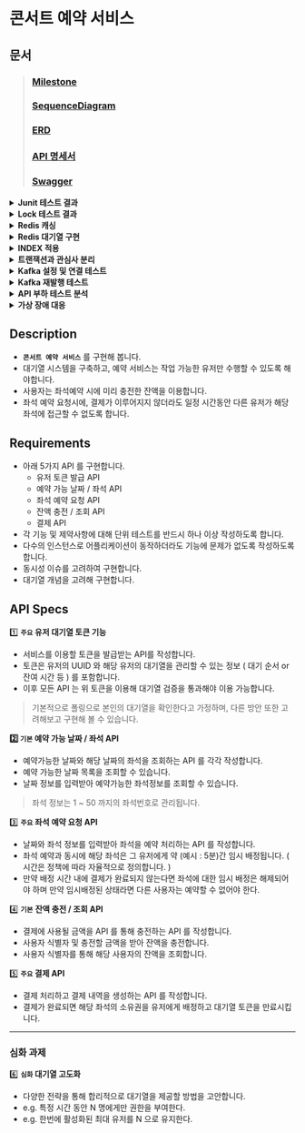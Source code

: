 # 콘서트 예약 서비스

## 문서
> ### [Milestone](https://github.com/users/iPhone-design/projects/2)
> ### [SequenceDiagram](https://sequencediagram.org/index.html?presentationMode=readOnly&shrinkToFit=true#initialData=C4S2BsFMAJA15wcQcB1L1AQY4X1GBQGD03oG1ACxcAcF6QHB7BIOukHge6QAGbAGOsBfR6QR5bBdDoF0NACccAAJgLQA+QDtDgEqHAOosAuaCXJVAKWOBamYziJw-jMAu44EqxwAnj0QKprgD3Hoy3oNGTt+o6cCK44Fem1ZIEa+NgyeiATocAUy9Ai0E4u6kIkMnKUNPTMbOxmKiTCapGk0bSMLBzBzmop1rKkgIMDgDsL0IAtM4A2C9AAFGKAAPOAIJOAN+0AlKFu4cRp0IAznYAzHYH9Q+b5QppF8rlYuASAMROAuIOoaNz8BdLQSyuJnd293ubJVpty3iH57gem-sMXrvuxLIA4Q-B2dYAvy4CDnR3HqU-QV4zcZLGTbMrQQBINdBAAM9gF6axJ1QAh40FAAw9gFQJjpLDZg5YQ6Hw3LItGYvboGToXboHE7e5hCJTfGwhHKOpZaCAF1XADgTv2INLkTMJTjZcW5HXGk22KOgGJmODw+EADTVctaWf7K3bjBlnUxHPkna7A1xXKbeW5BOnCZUyDXmZU0jWWk2AFPHAIaj0EAAb2ARwnhrdLUJyTtBSylHVKYARMYGHWpBqD5QJCOFtQjUb2oK2ePjzMRybQWMWNPBWaFjjDeb22pKxZDdUGvP5Vah2aTdb2k0djiAA)
> ### [ERD](https://dbdiagram.io/d/consert-seat-reservation-service-668d2bd19939893dae72bf91)
> ### [API 명세서](https://documenter.getpostman.com/view/15679108/2sA3dyhWDj)
> ### [Swagger](https://github.com/user-attachments/assets/8638c1ac-4adf-42d8-bbec-c9fd32b3057c)

<details>
<summary><b>Junit 테스트 결과</b></summary>

- 단위 테스트
    - TokenServiceTest
        - ![image](https://github.com/user-attachments/assets/649eaf38-7f5e-4a74-99e5-15765bcc58ec)
    - SeatOptionServiceTest
        - ![image](https://github.com/user-attachments/assets/d7a0ef8d-6d98-471f-9910-b4f0a19f9b65)
    - ReservationServiceTest
        - ![image](https://github.com/user-attachments/assets/d36052d0-e2fe-411f-914f-c6e7f987beba)
    - PaymentServiceTest
        - ![image](https://github.com/user-attachments/assets/c48a90ce-76b0-4298-8487-096ef2e77ede)
    - ConcertOptionServiceTest
        - ![image](https://github.com/user-attachments/assets/3bbf7ef4-7600-4da9-bbef-9c40b139199a)


- 통합 테스트
    - TokenFacadeTest
        - ![image](https://github.com/user-attachments/assets/b270458b-d592-496f-a42b-72871a18ffab)
    - ReservationFacadeTest
        - ![image](https://github.com/user-attachments/assets/48ae86f0-557e-4338-b606-5b3af844ec16)
    - PaymentFacadeTest
        - ![image](https://github.com/user-attachments/assets/ac883506-e18e-4c44-bfa6-da6a318bedfe)
    - CustomerFacadeTest
        - ![image](https://github.com/user-attachments/assets/8bee0e77-45ef-47de-8b82-3298634aa6dc)
    - ConcertFacadeTest
        - ![image](https://github.com/user-attachments/assets/98ce654e-d5c8-4b3e-bff5-f04dd4b4069c)
</details>

<details>
<summary><b>Lock 테스트 결과</b></summary>

- **`적용 전`**
    - 콘서트 좌석 예약 요청
        - ![image](https://github.com/user-attachments/assets/1f4348bf-70dc-463a-b51c-a7c674950d1b)
      
    - 결제
        - ![image](https://github.com/user-attachments/assets/ceba8a6c-863c-4e19-9a21-a52a2e98eef1)

***

- **`비관적락`**

    - 콘서트 좌석 예약 요청
        - ![image](https://github.com/user-attachments/assets/cbe6117b-ab63-4f99-b4b3-75f38fd2a359)
     
    - 콘서트 좌석 예약 요청 테스트 코드
        - ![image](https://github.com/user-attachments/assets/7b181e5b-375a-4fc8-9991-ab875adf933c)



    - 결제
        - ![image](https://github.com/user-attachments/assets/2c43129a-6717-4df6-beea-07a7eb3a3f4b)

    - 결제 테스트 코드
        - ![image](https://github.com/user-attachments/assets/9df23872-b259-4403-aa5f-093ddda2742d)

***

- **`낙관적락`**
    - 콘서트 좌석 예약 요청
        - ![image](https://github.com/user-attachments/assets/9ca66541-c3f3-4740-8bc0-26c9063e17b2)
            - 낙관적락 오류는 발생하나 성공 Case가 없음

    - 콘서트 좌석 예약 요청 테스트 코드
        - ![image](https://github.com/user-attachments/assets/69f9c824-df3d-4c15-9773-ada46a888a20)
        - ![image](https://github.com/user-attachments/assets/518c28a2-2663-4672-86d4-18e7105640a8)
        - ![image](https://github.com/user-attachments/assets/9710aa69-d192-4e7b-aefb-3acdd846495e)

***

- **요약 : 비관적락은 적용 후 성공 Case까지 완료함. 낙관적락은 적용까지는 완료하였으나 retry 부분에 대해 추가 공부가 필요한 것 같다.. 그래서 본 로직에는 비관적락을 적용한 상태입니다.**
    - 비관적락 통합 테스트
    - ![image](https://github.com/user-attachments/assets/fcdc6738-3977-4fee-99c5-5aa5eed76549)
</details>

<details>
<summary><b>Redis 캐싱</b></summary>

- **`적용 부분과 이유`**
    - 콘서트 예약 가능 날짜와 같은 데이터는 자주 수정되지 않고, 주로 조회되는 데이터입니다. Redis 캐시는 이러한 자주 수정되지 않는 데이터에 적합하다 생각합니다. 현재는 콘서트 예약 가능 날짜 데이터가 많지 않지만 앞으로 데이터의 양이 많아질 수 록 퍼포먼스가 더욱 극대화될 것이라고 예상합니다.
      
- **`적용전 후 비교`**
    - 예약 가능 콘서트 조회
        - ![image](https://github.com/user-attachments/assets/5374e085-ac22-4c93-95a6-eeea0e28106e)
</details>

<details>
<summary><b>Redis 대기열 구현</b></summary>

- **`AS-IS`**
    - 기존 스케줄러는 토큰 만료와 예약 미완료 시 좌석을 활성화하는 로직이 하나로 통합되어 있었습니다. 이로 인해 데이터가 증가할 경우 데이터베이스에 큰 부하를 초래할 것으로 예상되며, 쿼리의 의존성도 매우 커졌습니다. 이러한 문제를 해결하기 위해, 스케줄러의 로직을 다음과 같이 조정할 필요가 있습니다.
        - **로직 분리** : 토큰 만료 처리와 예약 미완료 좌석 활성화 처리를 각각 별도의 스케줄러로 분리하여 데이터베이스에 가해지는 부하를 줄입니다. 이 방법은 각 작업을 독립적으로 관리할 수 있게 하여 성능 최적화를 도와줍니다.
        - **캐시 활용** : Redis와 같은 캐시 솔루션을 활용하여 데이터베이스 조회 빈도를 줄입니다. 특히 자주 조회되는 데이터와 같이 변동이 적은 정보를 캐시에 저장하여 데이터베이스의 부하를 줄이고 쿼리 성능을 개선할 수 있습니다.
        - **쿼리 최적화** : 데이터베이스 쿼리를 최적화하여 불필요한 자원 소모를 줄입니다. 쿼리 성능을 향상시키기 위해 인덱스를 추가하거나 쿼리를 재작성하여 데이터베이스의 응답 속도를 개선할 수 있습니다.
    - 쿼리
        - ![image](https://github.com/user-attachments/assets/3981ecc8-0b81-45f0-a95b-4fc9b57d2ae4)

        - ![image](https://github.com/user-attachments/assets/aa80acd7-0490-48ed-aa7e-9b12c8802069)

    - 로직
        - ![image](https://github.com/user-attachments/assets/d80c468d-50d1-4427-a87d-75e6ac6b3b13)

- **`TO-BE`**
    - 기존의 스케줄러는 토큰 만료와 예약 미완료 시 좌석 활성화를 하나의 로직으로 처리했습니다. 이로 인해 데이터베이스에 높은 부하가 발생하고, 쿼리에 대한 의존성이 커졌습니다. 이를 해결하기 위해 다음과 같이 조정했습니다.
        - 토큰 만료 처리와 예약 미완료 좌석 활성화를 **별도의 스케줄러로 분리**했습니다.
        - 각 스케줄러는 **독립적**으로 작동하며, **특정 작업만**을 처리합니다.
        - 로직 분리로 인해 **데이터베이스의 부하가 줄어들고**, 각 작업에 대한 **성능 최적화가 가능**해졌습니다.
      
- **`결과`**
    - 현재의 결과는 더미 데이터가 많지 않아 효과적이다 볼 수는 없지만 추후에 데이터가 많아질 수 록 성능이 더 욱 좋아질 것으로 예상합니다.
        - 토큰 만료와 좌석 활성화 시키는 스케줄러 (DB)
            - ![image](https://github.com/user-attachments/assets/46447b1a-f710-4962-92de-56c744a886f7)
          
        - 대기열 토큰을 활성화 시키는 스케줄러 (Redis)
            - ![image](https://github.com/user-attachments/assets/94e18b42-2a6a-4360-813c-6439e400bd8b)

        - 토큰 만료와 좌석 활성화 시키는 스케줄러 (Redis)
            - ![image](https://github.com/user-attachments/assets/297a73df-cba6-4790-bec8-4ec0b2d594c6)
    - 로직
        - ![image](https://github.com/user-attachments/assets/eac7aaee-dc0e-4f9d-b08e-567ecbd4adc5)
        - ![image](https://github.com/user-attachments/assets/fe5102db-9825-41f3-8d10-f8a09faf6ec6)
</details>

<details>
<summary><b>INDEX 적용</b></summary>
    
- **`AS-IS`**
    - **예약 가능 날짜**
        - 실행계획
            - ![image](https://github.com/user-attachments/assets/8d2a0d4f-6876-4bb1-a841-527ab539e61b)
        - 소요시간
            - ![image](https://github.com/user-attachments/assets/aa86a4e7-6be5-43b2-987d-a4d2d95a218a)

    - **예약 가능 좌석**
        - 실행계획
            - ![image](https://github.com/user-attachments/assets/2e09a82b-729f-478c-bcd9-2aca00dd77d5)
        - 소요시간
            - ![image](https://github.com/user-attachments/assets/26ceefae-8c95-4056-a86e-c0968c21e09f)

- **`TO-BE`**
    - **예약 가능 날짜** : 예약 가능 날짜를 조회할 때, 대량의 콘서트 데이터 중에서 날짜 기준으로 조회하기 때문에 날짜에 대한 정보를 빠르게 필터 하기 위해 인덱스를 사용해야 한다고 생각하여 적용하였습니다.
        - 인덱스
            - [CONCERT_OPTION](https://github.com/iPhone-design/hhplus-concert-reservation-java/pull/33/commits/82f64bb4298cf7d10882d9e397a1a585c0053813)
        - 실행계획
            - ![image](https://github.com/user-attachments/assets/1ec77d86-a6e1-43cd-a4ca-7f49c5697b2e)
        - 소요시간
            - ![image](https://github.com/user-attachments/assets/9c484c03-f0ef-483b-b70a-37e3f18f3412)
              
    - **예약 가능 좌석** : 예약 가능 날짜를 조회할 때, 대량의 좌석 데이터 중에서 활성화 상태와 특정 콘서트 옵션 ID 기준으로 조회하기 때문에 상태, 콘서트 옵션 ID의 복합 인덱스를 사용해야 한다고 생각하여 적용하였습니다.
        - 인덱스
            - [SEAT_OPTION](https://github.com/iPhone-design/hhplus-concert-reservation-java/pull/33/commits/17c2d617a1845187204892a5d6a66992ed772949#diff-39601111723397cde51fa9421ae3bcba523479b69d6ad24231bdf8df9ff638a6)
        - 실행계획
            - ![image](https://github.com/user-attachments/assets/bdf147fd-f6f3-4c04-9347-5d99bb0e319b)
        - 소요시간
            - ![image](https://github.com/user-attachments/assets/c204bef7-c93f-492b-9c0f-52e4fed32536)
      
- **`결과`**
    - 예약 가능 날짜 : **68.64%** 소요 시간 개선
    - 예약 가능 좌석 : **55.55%** 소요 시간 개선
</details>

<details>
<summary><b>트랜잭션과 관심사 분리</b></summary>
    
- 분리할 필요가 있는 트랜잭션
    - 결제
        - 분리 필요성
            - 포인트 차감 로직과 결제 처리 로직이 하나의 트랜잭션 내에 포함되어 있을 경우, 결제 처리 로직이 실패하면 전체 결제가 실패하는 문제가 발생할 수 있습니다. 특히, 결제 처리 로직이 외부 API와 연동되어 있다면, 외부 API의 문제로 인해 결제가 실패할 경우 결제 시스템 전체에 영향을 미칠 수 있는 심각한 문제가 발생할 수 있습니다.
        - 로직
            - **`AS-IS`**
                - ```
                  // 트랜잭션 시작
                  예약 상태 값 변경
                  이용자 금액 사용
                  활성화 토큰 삭제
                  결제
                  // 트랜잭션 끝
                  ```
     
                - ![image](https://github.com/user-attachments/assets/be4cbdea-977d-4df1-ac2f-66a9e2534b62)
                  
            - **`TO-BE`**
                - ```
                  // 트랜잭션 시작
                  예약 상태 값 변경
                  이용자 금액 사용
                  활성화 토큰 삭제
                  // 트랜잭션 끝
                    
                  결제
                  ```
                - ![image](https://github.com/user-attachments/assets/bfdeb191-6ad2-4135-bc9e-2ef1c998816c)
                - ![image](https://github.com/user-attachments/assets/1daf7ec1-a899-4c47-a11f-a41dae9e209f)

    - 예약
        - 분리 필요성
            - 예약 정보를 저장하는 로직이 실패할 경우, 자리 임시 배정 처리가 롤백되는 문제가 발생할 수 있습니다. 이로 인해 사용자가 선택한 자리가 해제되어 혼란이 생길 수 있습니다. 또한, 이후 예약 정보를 처리하는 서비스가 분리되면 이러한 문제는 더 심각해질 수 있으며, 시스템 전반에 걸쳐 일관성을 유지하기 어려워질 수 있습니다.
        - 로직
            - **`AS-IS`**
                - ```
                  // 트랜잭션 시작
                  좌석 상태 값 변경
                  예약
                  // 트랜잭션 끝
                  ```
                - ![image](https://github.com/user-attachments/assets/1fc53a5c-dd94-42b9-a32b-2fb33b5124f8)

            - **`TO-BE`**
                - ```
                  // 트랜잭션 시작
                  좌석 상태 값 변경
                  // 트랜잭션 끝
    
                  예약
                  ```
                - ![image](https://github.com/user-attachments/assets/96a534f4-bbf8-4b7d-9e55-f04a8bf09ecb)
                - ![image](https://github.com/user-attachments/assets/ccfa3746-521c-4db1-ac4f-7908cea2f949)
</details>

<details>
<summary><b>Kafka 설정 및 연결 테스트</b></summary>
    
- **[Step17](https://github.com/iPhone-design/hhplus-concert-reservation-java/pull/35)**
    
- **[Kafka 설정](https://github.com/iPhone-design/hhplus-concert-reservation-java/pull/35/commits/24fc0026bdd511a0cbf04aa022d8bdd6afed8335)**

- **`Kafka 메시지 발행 및 소비 테스트 결과`**
    - ![image](https://github.com/user-attachments/assets/ae09ff84-3db4-4978-9144-c2b149083bb3)
</details>

<details>
<summary><b>Kafka 재발행 테스트</b></summary>

- **[Step18](https://github.com/iPhone-design/hhplus-concert-reservation-java/pull/36)**

- **`Outbox 재발행 테스트 결과`**
    - ![image](https://github.com/user-attachments/assets/ee5ec739-4603-4708-9b7d-3d67afebb4b4)
    - ![image](https://github.com/user-attachments/assets/277c34a5-ce5b-4640-a529-e63cc7794fed)


</details>

<details>
<summary><b>API 부하 테스트 분석</b></summary>
    
# API 부하 테스트 분석 보고서
- **테스트 목적**
	- 이 문서의 목적은 콘서트 예약 서비스 API의 성능, 안정성, 확장성을 평가하기 위해 부하 테스트와 최고 부하 테스트를 수행한 결과를 분석하는 것입니다. 이를 통해 시스템이 예상되는 트래픽을 얼마나 잘 처리할 수 있는지, 급증하는 트래픽 상황에서 안정적으로 동작할 수 있는지를 확인하고, 개선이 필요한 부분을 제시합니다.

- **테스트 도구 및 환경**
	- **K6** : 부하 테스트 도구로, 다양한 사용자 시나리오를 시뮬레이션하여 API의 성능을 평가합니다.
	- **InfluxDB** : 테스트 결과를 수집하고 저장하는 데 사용된 시계열 데이터베이스입니다.
	- **Grafana** : 시각화 도구로, InfluxDB에 저장된 데이터를 분석하고 대시보드에서 실시간으로 모니터링합니다.

- **주요 성능 지표 (K6 지표의 의미)**
	- **Checks**
		- checks : 성공률과 실패율을 보여주는 중요한 지표로, 성능과 관련된 다양한 조건이 충족되었는지 확인할 수 있습니다.
	- **Data Received / Data Sent**
		- data_received : 서버가 받은 총 데이터 양과 초당 받은 데이터 양을 나타냅니다.
		- data_sent : 클라이언트가 서버로 보낸 총 데이터 양과 초당 보낸 데이터 양을 나타냅니다.
	- **HTTP Request Metrics** : 각 요청의 지연 시간, 연결 시간, 전송 시간 등을 측정하여 응답 시간의 품질을 평가합니다.
		- http_req_blocked : 요청이 차단된 평균 시간, 최소, 중앙값, 최대값 등을 나타냅니다.
		- http_req_connecting : 서버와 연결을 수립하는 데 걸린 평균 시간입니다.
		- http_req_duration : 요청이 시작된 순간부터 완료되기까지 걸린 총 시간입니다. 이 값이 크면 서버의 응답이 느리다는 것을 의미합니다.
		- http_req_failed : 총 요청 중 실패한 요청의 비율입니다.
		- http_req_waiting : 클라이언트가 응답을 기다린 시간입니다.
		- http_req_receiving : 서버로부터 응답을 받은 시간입니다.
		- http_req_sending : 클라이언트가 요청을 서버로 보내는 데 걸린 시간입니다.
	- **Virtual Users (VUs)** : 테스트 동안 활성화된 가상 사용자 수를 통해 서버의 부하 처리 능력을 평가합니다.
		- vus : 테스트 동안 활성화된 가상 사용자의 수입니다. 최소값과 최대값도 함께 나타납니다.
		- vus_max : 테스트 동안 동시 활성화된 최대 가상 사용자 수입니다.

- **테스트 시나리오**
	- **Load Test (부하 테스트)**
		- **목적** : 일정한 트래픽 하에서 시스템의 안정성과 성능을 평가합니다.
		- **시나리오** : 가상의 사용자를 점진적으로 증가시키면서 시스템이 정상적으로 동작하는지 평가합니다.
		- **설정** : 1분간 50명, 3분간 100명, 1분간 150명의 가상 사용자 유지 이후 2분간 사용자를 0으로 감소시킵니다.
	-  **Peak Test (최고 부하 테스트)**
		- **목적** : 급증하는 트래픽 상황에서 시스템이 어떻게 반응하는지를 평가합니다.
		- **시나리오** : 사용자를 급격히 증가시켜 최고 부하 상태에서 시스템의 성능을 확인합니다.
		- **설정** : 2분간 100명, 2분간 500명, 1분간 1000명(피크 상태)의 가상 사용자 유지이후 사용자를 단계적으로 감소시킵니다.
  	 ```
	    	// Load 테스트 설정
		export let options = {
		    stages: [
			{ duration: '1m', target: 50 },   // 1분 동안 50명의 가상 사용자를 유지
			{ duration: '3m', target: 100 },  // 3분 동안 100명의 가상 사용자를 유지
			{ duration: '1m', target: 150 },  // 1분 동안 150명의 가상 사용자를 유지
			{ duration: '2m', target: 0 }     // 2분 동안 가상 사용자 수를 0으로 감소
		    ],
		};
		
		// Peak 테스트 설정
		export let options = {
		    stages: [
			{ duration: '2m', target: 100 },  // 2분 동안 100명의 가상 사용자를 유지
			{ duration: '2m', target: 500 },  // 2분 동안 가상 사용자를 500명으로 급증
			{ duration: '1m', target: 1000 }, // 1분 동안 가상 사용자를 1000명으로 급증 (피크)
			{ duration: '2m', target: 500 },  // 2분 동안 가상 사용자 수를 500명으로 감소
			{ duration: '2m', target: 100 },  // 2분 동안 100명의 가상 사용자를 유지
			{ duration: '2m', target: 0 }     // 2분 동안 가상 사용자 수를 0으로 감소
		    ],
		};
	```
      

- **테스트 결과 분석**
	- **유저 토큰 발급 API (POST /redis/issue)**
		- **Load Test 결과**
  			- ![image](https://github.com/user-attachments/assets/319dd709-8ee5-4924-8dde-16eb5ca7b551)
			- **성공률** : 100% (모든 요청이 성공적으로 처리됨)
			- **처리량** : 초당 약 52개의 요청을 처리하여 총 22,169개의 요청을 처리함
			- **응답 시간**
				- 평균 : 415.34ms
				- 중앙값 : 237.12ms
				- 90번째 백분위수 : 1.01s
				- 95번째 백분위수 : 1.13s
			- **분석** : 평균 응답 시간이 415.34ms로 양호한 편이나, 90번째와 95번째 백분위수에서 1초 이상 걸리는 경우가 나타났습니다. 이는 특정 시점에서 서버의 부하가 증가했음을 시사하며, 이러한 경우에 대한 최적화가 필요합니다.
		- **Peak Test 결과**
  			- ![image](https://github.com/user-attachments/assets/5fb9ff87-a3f1-4833-a885-181f4f7ce7a0)
			- **성공률** : 100% (모든 요청이 성공적으로 처리됨)
			- **처리량** : 초당 약 72개의 요청을 처리하여 총 47,845개의 요청을 처리함
			- **응답 시간**
				- 평균 : 3.76s
				- 중앙값 : 2.66s
				- 90번째 백분위수 : 8.77s
				- 95번째 백분위수 : 10.02s
			- **분석** : 피크 부하 상황에서 평균 응답 시간이 크게 증가하였으며, 95번째 백분위수에서 10초 이상의 응답 지연이 발생했습니다. 이는 시스템이 피크 부하를 처리하는 데 어려움을 겪고 있음을 나타내며, 특히 높은 트래픽에 대한 대응 방안이 필요합니다.
	- **예약 날짜 가능 조회 API (GET /concert/dates)**
		- **Load Test 결과**
  			- ![image](https://github.com/user-attachments/assets/f073bbc6-741c-4392-a888-d8a444b70577)
			 - **성공률** : 100% (모든 요청이 성공적으로 처리됨)
			 - **처리량** : 초당 약 73개의 요청을 처리하여 총 30,092개의 요청을 처리함
			 - **응답 시간**
				- 평균 : 6.26ms
				- 중앙값 : 5.62ms
				- 90번째 백분위수 : 10.92ms
				- 95번째 백분위수 : 12.87ms
			- **분석**: 응답 시간이 매우 짧아, 부하 테스트에서 우수한 성능을 보였습니다. API의 효율성과 네트워크 상태가 양호함을 알 수 있습니다.
		- **Peak Test 결과**
  			- ![image](https://github.com/user-attachments/assets/ee3ddc88-4ebc-4adc-8ae6-20eb05fb444c)
			- **성공률** : 100% (모든 요청이 성공적으로 처리됨)
			- **처리량** : 초당 약 325개의 요청을 처리하여 총 215,331개의 요청을 처리함
			- **응답 시간**
				- 평균 : 12.1ms
				- 중앙값 : 10.55ms
				- 90번째 백분위수 : 22.24ms
				- 95번째 백분위수 : 26.83ms
			- **분석** : 피크 부하 상황에서도 응답 시간이 12.1ms로 매우 짧았습니다. 다만, 95번째 백분위수에서 응답 시간이 26.83ms로 증가하였으며, 이는 매우 높은 트래픽에서도 우수한 성능을 유지하고 있음을 나타냅니다.

- **종합 분석 및 개선 방안**
	- **성공률 및 실패율** : 두 테스트 모두 100% 성공률을 기록하여 안정성이 높음을 나타냈습니다. 다만, 피크 테스트에서 응답 시간이 급격히 증가하는 부분은 개선이 필요합니다.
	- **응답 시간** : `POST /redis/issue API`의 경우 피크 부하에서의 응답 시간이 크게 증가했습니다. 이는 데이터베이스나 서버 자원에 대한 추가적인 최적화가 필요함을 의미합니다.
	- **서버 부하 처리 능력** : `GET /concert/dates API`는 피크 부하에서도 안정적인 성능을 유지했으나, `POST /redis/issue API`는 성능 저하가 발생하므로, 이를 처리하기 위한 캐싱 전략이나, 데이터베이스의 확장성 고려가 필요합니다.
	- **네트워크 성능** : 네트워크 지연은 큰 문제가 없었으나, 피크 부하에서의 연결 시간이나 전송 시간 분석이 추가로 필요합니다.
	- **데이터 전송 효율성** : 데이터 전송 양은 효율적으로 관리되고 있는 것으로 보이나, 피크 부하에서의 데이터 전송 최적화를 위해 압축이나 경량화 방안을 고려할 수 있습니다.

- **결론**
	- 이번 부하 테스트와 피크 테스트 결과, 콘서트 예약 서비스 API는 일반적인 트래픽 상황에서는 안정적으로 동작하고 있음을 확인했습니다. 다만, 피크 트래픽 상황에서 일부 API의 응답 시간이 크게 증가하는 현상이 관찰되었으며, 이에 대한 추가적인 최적화와 인프라 확장이 필요합니다. 특히, 급증하는 트래픽에 대한 대응력을 높이기 위한 캐싱 전략, 데이터베이스 확장성 고려, 네트워크 성능 최적화 방안을 검토하는 것이 필요합니다.
</details>

<details>
<summary><b>가상 장애 대응</b></summary>
    
# 장애 대응 보고서
- **장애 개요**
	- 장애 발생 서비스 : 콘서트 예약 시스템 API
	- 장애 발생 일시 : 2024년 8월 22일 19 :30
	- 장애 복구 일시 : 2024년 8월 22일 20 :45
	- 장애 지속 시간 : 1시간 15분
	- 장애 유형 : 데이터베이스 연결 장애
	
- **장애 발생 원인**
	- 데이터베이스 연결 풀 설정 오류 : 연결 풀(pool)의 설정 오류로 인해 비정상적으로 많은 연결이 생성되었고, 이로 인해 데이터베이스의 자원이 고갈되었습니다.
	- 과도한 트래픽 : 해당 시간대에 예상치를 초과하는 과도한 트래픽이 발생하였고, 데이터베이스 서버가 이를 처리하지 못해 연결이 끊기면서 API 서버가 정상적으로 요청을 처리하지 못했습니다.
	- 시스템 설계 문제 : 트래픽 급증에 대비한 충분한 시스템 설계가 미비하여 서버 자원의 효율적 분배 및 확장이 이루어지지 않았습니다.
		
- **장애 영향**
	- 유저 불편 : 장애가 발생한 1시간 15분 동안 사용자들은 콘서트 예약을 진행할 수 없었습니다.
	- 예약 요청 실패 : 약 5,000건의 예약 요청이 실패하였으며, 이로 인해 서비스 이용에 불편을 겪은 사용자가 다수 발생했습니다.
	- 비즈니스 손실 : 평균 콘서트 티켓 가격이 100,000원이며, 일반적인 예약 성공률이 60%임을 감안할 때 약 3,000건의 판매가 이루어질 것으로 추정됩니다. 이를 바탕으로 예상 손실 금액은 3억 원으로 산출됩니다.

- **장애 대응 절차**
	- 장애 탐지 및 알림 : 19 :30에 장애가 발생한 직후 시스템 모니터링 툴을 통해 장애가 탐지되었습니다. 관련 팀에게 자동 알림이 전송되었습니다.
	- 장애 원인 분석 : 초기 분석 결과 데이터베이스 연결 문제로 판단되어 해당 서버 및 연결 풀 설정을 점검하였습니다.
	- 응급 조치 : 연결 풀 설정을 임시로 수정하고, 데이터베이스 서버를 재시작하여 장애를 우선적으로 해결하였습니다.
	- 복구 및 확인 : 20 :45에 시스템이 정상화되었음을 확인하고, 추가적인 트래픽 테스트를 통해 복구 상태를 점검하였습니다.

- **장애 방지 정책**
	- 숏텀 (Short-term)
		- 데이터베이스 연결 풀 설정 조정 : 불필요한 연결 생성을 방지하기 위해 연결 풀 설정을 조정하고, 필요 시 최대 연결 수를 제한하여 자원 고갈을 방지합니다.
		- 모니터링 강화 : 트래픽 급증 시 알림을 받을 수 있는 모니터링 시스템을 강화하고, 실시간으로 트래픽 상태를 모니터링할 수 있는 대시보드를 추가로 구축합니다.
		- 장애 대응 절차 정립 및 교육 : API 서버 장애 발생 시 빠르게 대응할 수 있도록 장애 대응 절차를 재정립하고, 이를 바탕으로 팀원들을 대상으로 정기적인 교육을 실시합니다.

	- 미드텀 (Mid-term)
		- 서버 용량 확장 : 데이터베이스 서버의 용량을 확장하고, 서버 리소스의 효율적 배분을 통해 트래픽 증가에 대응할 수 있도록 시스템을 업그레이드합니다.
		- 트래픽 패턴 분석 및 분산 : 특정 시간대에 트래픽이 집중되는 패턴을 분석하여, 트래픽 분산을 위한 로드 밸런싱 및 캐싱 전략을 도입합니다.
		- 쿼리 최적화 : 데이터베이스 쿼리의 효율성을 향상시키기 위한 최적화 작업을 수행하고, 자주 조회되는 데이터에 대해 캐싱을 적용하여 데이터베이스 부하를 줄입니다.

	- 롱텀 (Long-term)
		- 서버 이중화 및 자동 페일오버(failover) 시스템 도입 : 장애 발생 시에도 서비스가 중단되지 않도록 이중화 및 자동 페일오버 시스템을 도입합니다.
		- 클라우드 기반 자원 할당 시스템 : 트래픽 변화에 따라 자원을 탄력적으로 할당할 수 있는 클라우드 기반의 시스템을 도입하여 유연하게 대응할 수 있도록 합니다.
		- 주기적인 모의 훈련 : 장애 상황에 대한 주기적인 모의 훈련을 통해 장애 대응 능력을 강화하고, 실질적인 장애 대응 절차를 지속적으로 점검합니다.

- **결론 및 교훈**
	- 이번 장애는 트래픽 급증에 대한 대비가 충분하지 못한 점과 데이터베이스 연결 풀 설정의 미비로 인해 발생했습니다. 장애가 발생한 기간 동안 사용자들에게 큰 불편을 초래했고, 비즈니스 측면에서도 상당한 손실이 발생했습니다. 이를 교훈 삼아, 앞으로는 장애 예방 및 대응 절차를 강화하여 동일한 문제가 재발하지 않도록 최선을 다할 것입니다.
</details>

## Description

- **`콘서트 예약 서비스`** 를 구현해 봅니다.
- 대기열 시스템을 구축하고, 예약 서비스는 작업 가능한 유저만 수행할 수 있도록 해야합니다.
- 사용자는 좌석예약 시에 미리 충전한 잔액을 이용합니다.
- 좌석 예약 요청시에, 결제가 이루어지지 않더라도 일정 시간동안 다른 유저가 해당 좌석에 접근할 수 없도록 합니다.

## Requirements

- 아래 5가지 API 를 구현합니다.
    - 유저 토큰 발급 API
    - 예약 가능 날짜 / 좌석 API
    - 좌석 예약 요청 API
    - 잔액 충전 / 조회 API
    - 결제 API
- 각 기능 및 제약사항에 대해 단위 테스트를 반드시 하나 이상 작성하도록 합니다.
- 다수의 인스턴스로 어플리케이션이 동작하더라도 기능에 문제가 없도록 작성하도록 합니다.
- 동시성 이슈를 고려하여 구현합니다.
- 대기열 개념을 고려해 구현합니다.

## API Specs

1️⃣ **`주요` 유저 대기열 토큰 기능**

- 서비스를 이용할 토큰을 발급받는 API를 작성합니다.
- 토큰은 유저의 UUID 와 해당 유저의 대기열을 관리할 수 있는 정보 ( 대기 순서 or 잔여 시간 등 ) 를 포함합니다.
- 이후 모든 API 는 위 토큰을 이용해 대기열 검증을 통과해야 이용 가능합니다.

> 기본적으로 폴링으로 본인의 대기열을 확인한다고 가정하며, 다른 방안 또한 고려해보고 구현해 볼 수 있습니다.

**2️⃣ `기본` 예약 가능 날짜 / 좌석 API**

- 예약가능한 날짜와 해당 날짜의 좌석을 조회하는 API 를 각각 작성합니다.
- 예약 가능한 날짜 목록을 조회할 수 있습니다.
- 날짜 정보를 입력받아 예약가능한 좌석정보를 조회할 수 있습니다.

> 좌석 정보는 1 ~ 50 까지의 좌석번호로 관리됩니다.

3️⃣ **`주요` 좌석 예약 요청 API**

- 날짜와 좌석 정보를 입력받아 좌석을 예약 처리하는 API 를 작성합니다.
- 좌석 예약과 동시에 해당 좌석은 그 유저에게 약 (예시 : 5분)간 임시 배정됩니다. ( 시간은 정책에 따라 자율적으로 정의합니다. )
- 만약 배정 시간 내에 결제가 완료되지 않는다면 좌석에 대한 임시 배정은 해제되어야 하며 만약 임시배정된 상태라면 다른 사용자는 예약할 수 없어야 한다.

4️⃣ **`기본`**  **잔액 충전 / 조회 API**

- 결제에 사용될 금액을 API 를 통해 충전하는 API 를 작성합니다.
- 사용자 식별자 및 충전할 금액을 받아 잔액을 충전합니다.
- 사용자 식별자를 통해 해당 사용자의 잔액을 조회합니다.

5️⃣ **`주요` 결제 API**

- 결제 처리하고 결제 내역을 생성하는 API 를 작성합니다.
- 결제가 완료되면 해당 좌석의 소유권을 유저에게 배정하고 대기열 토큰을 만료시킵니다.

---

### 심화 과제

6️⃣ **`심화` 대기열 고도화**

- 다양한 전략을 통해 합리적으로 대기열을 제공할 방법을 고안합니다.
- e.g. 특정 시간 동안 N 명에게만 권한을 부여한다.
- e.g. 한번에 활성화된 최대 유저를 N 으로 유지한다.
